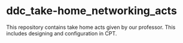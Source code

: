 # ddc_take-home_networking_acts
This repository contains take home acts given by our professor. This includes designing and configuration in CPT.
